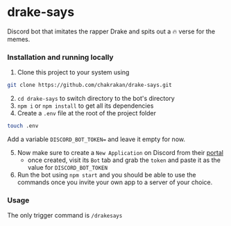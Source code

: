 # drake-says

Discord bot that imitates the rapper Drake and spits out a 🔥 verse for the memes. 

### Installation and running locally

1. Clone this project to your system using 
```bash
git clone https://github.com/chakrakan/drake-says.git
```

2. `cd drake-says` to switch directory to the bot's directory
3. `npm i` or `npm install` to get all its dependencies
4. Create a `.env` file at the root of the project folder
```bash
touch .env
```
Add a variable `DISCORD_BOT_TOKEN=` and leave it empty for now.  

5. Now make sure to create a `New Application` on Discord from their [portal](https://discord.com/developers/applications/)
    - once created, visit its `Bot` tab and grab the `token` and paste it as the value for `DISCORD_BOT_TOKEN`
6. Run the bot using `npm start` and you should be able to use the commands once you invite your own app to a server of your choice.

### Usage

The only trigger command is `/drakesays`